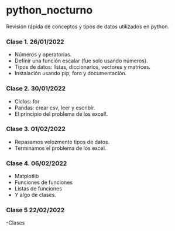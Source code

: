 # python_nocturno
Revisión rápida de conceptos y tipos de datos utilizados en python. 


### Clase 1. 26/01/2022

- Números y operatorias.
- Definir una función escalar (fue solo usando números).
- Tipos de datos: listas, diccionarios, vectores y matrices.
- Instalación usando pip, foro y documentación. 


### Clase 2. 30/01/2022

- Ciclos: for
- Pandas: crear csv, leer y escribir. 
- El principio del problema de los excel!. 

### Clase 3. 01/02/2022

- Repasamos velozmente tipos de datos.
- Terminamos el problema de los excel.

### Clase 4. 06/02/2022
- Matplotlib
- Funciones de funciones
- Listas de funciones
- Y algo de clases.


### Clase 5 22/02/2022
-Clases 
